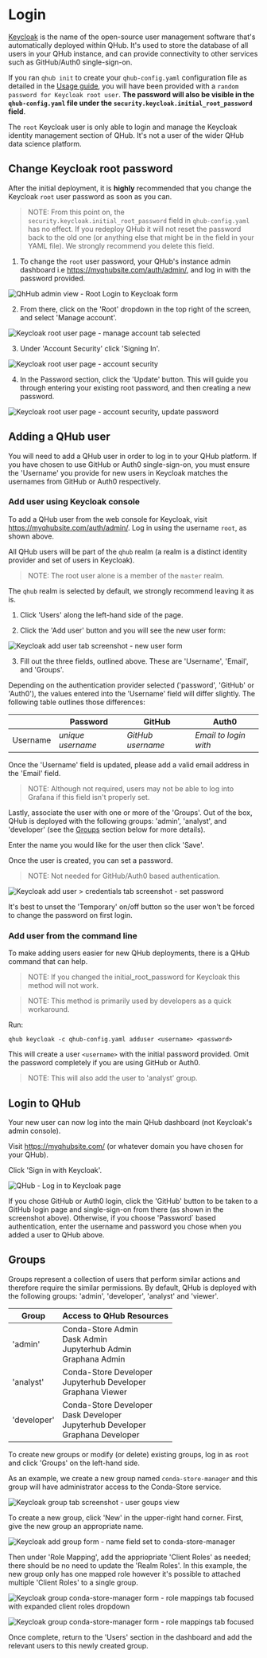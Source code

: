 # Login

[Keycloak](https://www.keycloak.org/) is the name of the open-source user management software that's automatically deployed within QHub. It's used to store the database of all
users in your QHub instance, and can provide connectivity to other services such as GitHub/Auth0 single-sign-on.

If you ran `qhub init` to create your `qhub-config.yaml` configuration file as detailed in the [Usage guide](usage.md), you will have been provided with a
`random password for Keycloak root user`. **The password will also be visible in the `qhub-config.yaml` file under the `security.keycloak.initial_root_password` field**.

The `root` Keycloak user is only able to login and manage the Keycloak identity management section of QHub. It's not a user of the wider QHub data science platform.

## Change Keycloak root password

After the initial deployment, it is **highly** recommended that you change the Keycloak `root` user password as soon as you can.

> NOTE: From this point on, the `security.keycloak.initial_root_password` field in `qhub-config.yaml` has no effect. If you redeploy QHub it will not reset the password back to the
> old one (or anything else that might be in the field in your YAML file). We strongly recommend you delete this field.

1. To change the `root` user password, your QHub's instance admin dashboard i.e <https://myqhubsite.com/auth/admin/>, and log in with the password provided.

![QhHub admin view - Root Login to Keycloak form](../images/keycloak_master_login.png)

2. From there, click on the 'Root' dropdown in the top right of the screen, and select 'Manage account'.

![Keycloak root user page - manage account tab selected](../images/keycloak_root_user_manage_account.png)

3. Under 'Account Security' click 'Signing In'.

![Keycloak root user page -  account security](../images/keycloak_root_user_account_security.png)

4. In the Password section, click the 'Update' button. This will guide you through entering your existing root password, and then creating a new password.

![Keycloak root user page -  account security, update password](../images/keycloak_root_user_update_password.png)

## Adding a QHub user

You will need to add a QHub user in order to log in to your QHub platform. If you have chosen to use GitHub or Auth0 single-sign-on, you must ensure the 'Username' you provide for
new users in Keycloak matches the usernames from GitHub or Auth0 respectively.

### Add user using Keycloak console

To add a QHub user from the web console for Keycloak, visit <https://myqhubsite.com/auth/admin/>. Log in using the username `root`, as shown above.

All QHub users will be part of the `qhub` realm (a realm is a distinct identity provider and set of users in Keycloak).

> NOTE: The root user alone is a member of the `master` realm.

The `qhub` realm is selected by default, we strongly recommend leaving it as is.

1. Click 'Users' along the left-hand side of the page.

2. Click the 'Add user' button and you will see the new user form:

![Keycloak add user tab screenshot - new user form ](../images/keycloak_add_users.png)

3. Fill out the three fields, outlined above. These are 'Username', 'Email', and 'Groups'.

Depending on the authentication provider selected ('password', 'GitHub' or 'Auth0'), the values entered into the 'Username' field will differ slightly. The following table outlines
those differences:

|          | Password          | GitHub            | Auth0                 |
| -------- | ----------------- | ----------------- | --------------------- |
| Username | *unique username* | *GitHub username* | *Email to login with* |

Once the 'Username' field is updated, please add a valid email address in the 'Email' field.

> NOTE: Although not required, users may not be able to log into Grafana if this field isn't properly set.

Lastly, associate the user with one or more of the 'Groups'. Out of the box, QHub is deployed with the following groups: 'admin', 'analyst', and 'developer' (see the
[Groups](./login.md#groups) section below for more details).

Enter the name you would like for the user then click 'Save'.

Once the user is created, you can set a password.

> NOTE: Not needed for GitHub/Auth0 based authentication.

![Keycloak add user > credentials tab screenshot - set password](../images/keycloak_user_password.png)

It's best to unset the 'Temporary' on/off button so the user won't be forced to change the password on first login.

### Add user from the command line

To make adding users easier for new QHub deployments, there is a QHub command that can help.

> NOTE: If you changed the initial_root_password for Keycloak this method will not work.

> NOTE: This method is primarily used by developers as a quick workaround.

Run:

```shell
qhub keycloak -c qhub-config.yaml adduser <username> <password>
```

This will create a user `<username>` with the initial password provided. Omit the password completely if you are using GitHub or Auth0.

> NOTE: This will also add the user to 'analyst' group.

## Login to QHub

Your new user can now log into the main QHub dashboard (not Keycloak's admin console).

Visit <https://myqhubsite.com/> (or whatever domain you have chosen for your QHub).

Click 'Sign in with Keycloak'.

![QHub - Log in to Keycloak page](../images/keycloak_qhub_login.png)

If you chose GitHub or Auth0 login, click the 'GitHub' button to be taken to a GitHub login page and single-sign-on from there (as shown in the screenshot above). Otherwise, if you
choose 'Password\` based authentication, enter the username and password you chose when you added a user to QHub above.

## Groups

Groups represent a collection of users that perform similar actions and therefore require the similar permissions. By default, QHub is deployed with the following groups: 'admin',
'developer', 'analyst' and 'viewer'.

| Group       | Access to QHub Resources                                                                    |
| ----------- | ------------------------------------------------------------------------------------------- |
| 'admin'     | Conda-Store Admin <br> Dask Admin <br> Jupyterhub Admin <br> Graphana Admin                 |
| 'analyst'   | Conda-Store Developer <br> Jupyterhub Developer <br> Graphana Viewer                        |
| 'developer' | Conda-Store Developer <br> Dask Developer <br> Jupyterhub Developer <br> Graphana Developer |

To create new groups or modify (or delete) existing groups, log in as `root` and click 'Groups' on the left-hand side.

As an example, we create a new group named `conda-store-manager` and this group will have administrator access to the Conda-Store service.

![Keycloak group tab screenshot - user goups view](../images/keycloak_groups.png)

To create a new group, click 'New' in the upper-right hand corner. First, give the new group an appropriate name.

![Keycloak add group form - name field set to conda-store-manager](../images/keycloak_new_group1.png)

Then under 'Role Mapping', add the appriopriate 'Client Roles' as needed; there should be no need to update the 'Realm Roles'. In this example, the new group only has one mapped
role however it's possible to attached multiple 'Client Roles' to a single group.

![Keycloak group conda-store-manager form - role mappings tab focused with expanded client roles  dropdown](../images/keycloak_new_group2.png)

![Keycloak group conda-store-manager form - role mappings tab focused ](../images/keycloak_new_group3.png)

Once complete, return to the 'Users' section in the dashboard and add the relevant users to this newly created group.
